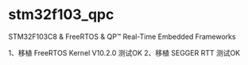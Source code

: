 # stm32f103_qpc
STM32F103C8 &amp; FreeRTOS &amp; QP™ Real-Time Embedded Frameworks

1、移植 FreeRTOS Kernel V10.2.0 测试OK
2、移植 SEGGER RTT 测试OK

